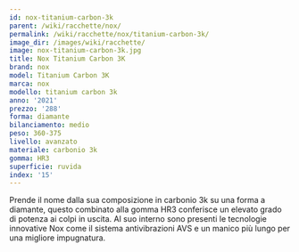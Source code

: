 ```yaml
---
id: nox-titanium-carbon-3k
parent: /wiki/racchette/nox/
permalink: /wiki/racchette/nox/titanium-carbon-3k/
image_dir: /images/wiki/racchette/
image: nox-titanium-carbon-3k.jpg
title: Nox Titanium Carbon 3K
brand: nox
model: Titanium Carbon 3K
marca: nox
modello: titanium carbon 3k
anno: '2021'
prezzo: '288'
forma: diamante
bilanciamento: medio
peso: 360-375
livello: avanzato
materiale: carbonio 3k
gomma: HR3
superficie: ruvida
index: '15'
---
```

Prende il nome dalla sua composizione in carbonio 3k su una forma a diamante, questo combinato alla gomma HR3 conferisce un elevato grado di potenza ai colpi in uscita. Al suo interno sono presenti le tecnologie innovative Nox come il sistema antivibrazioni AVS e un manico più lungo per una migliore impugnatura.